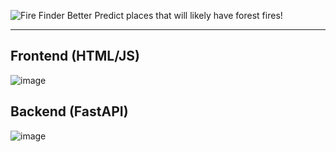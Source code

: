 ![Fire Finder Better](https://user-images.githubusercontent.com/35516367/188337454-ba33b4ee-3a5b-4d20-ac28-c288c34b08cd.png)
Predict places that will likely have forest fires!

<hr>

## Frontend (HTML/JS)
![image](https://user-images.githubusercontent.com/35516367/188338929-c525de67-6a96-41a5-9078-c39907498472.png)

## Backend (FastAPI)
![image](https://user-images.githubusercontent.com/35516367/188338801-32c993df-5766-4738-bbaa-027cc4e4a3f4.png)
